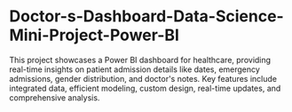 # Doctor-s-Dashboard-Data-Science-Mini-Project-Power-BI
This project showcases a Power BI dashboard for healthcare, providing real-time insights on patient admission details like dates, emergency admissions, gender distribution, and doctor's notes. Key features include integrated data, efficient modeling, custom design, real-time updates, and comprehensive analysis. 
